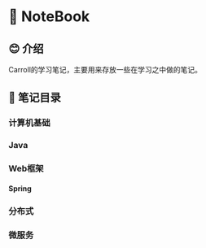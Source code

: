 # 📕 NoteBook

## 😊 介绍

Carroll的学习笔记，主要用来存放一些在学习之中做的笔记。

## 📝 笔记目录

### 计算机基础

### Java

### Web框架
#### Spring

### 分布式

### 微服务






